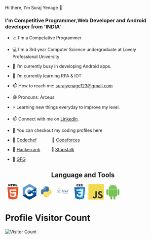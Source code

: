  Hi there, I'm Suraj Yenage 👋
 
 <h3>I'm Competitive Programmer,Web Developer and Android developer from 'INDIA'</h3>
 
- 📈 I'm a Competative Programmer
- 💻 I'm a 3rd year Computer Science undergraduate at Lovely Professional University
- 🔭 I’m currently busy in developing Android apps.
- 🌱 I’m currently learning RPA & IOT
- 📫 How to reach me: surajyenage123@gmail.com
- 😄 Pronouns: Arceus
- ⚡ Learning new things everyday to improve my level.

- 📫 Connect with me on [LinkedIn][3].
- :gem: You can checkout my coding profiles here
- :beginner: [Codechef][5]    &ensp; &ensp; &ensp;  :beginner: [Codeforces][6] 
- :beginner: [Hackerrank][7]  &ensp; &ensp;  :beginner: [Stopstalk][8] 
- :beginner: [GFG][9]   &ensp; &ensp; &ensp; &ensp; &ensp;&ensp;&ensp; 

<h2 align='center'>Language and Tools</h2>
<p>
<img height="50" width="50" src="https://raw.githubusercontent.com/github/explore/80688e429a7d4ef2fca1e82350fe8e3517d3494d/topics/html/html.png" />
<img height="50" width="50" src="https://raw.githubusercontent.com/github/explore/80688e429a7d4ef2fca1e82350fe8e3517d3494d/topics/cpp/cpp.png"/>
 <img height="50" width="50" src="https://raw.githubusercontent.com/github/explore/80688e429a7d4ef2fca1e82350fe8e3517d3494d/topics/python/python.png"/>
 <img height="50" width="50" src="https://raw.githubusercontent.com/github/explore/80688e429a7d4ef2fca1e82350fe8e3517d3494d/topics/java/java.png"/>
 <img height="50" width="50" src="https://raw.githubusercontent.com/github/explore/80688e429a7d4ef2fca1e82350fe8e3517d3494d/topics/css/css.png"/>
 <img height="50" width="50" src="https://raw.githubusercontent.com/github/explore/80688e429a7d4ef2fca1e82350fe8e3517d3494d/topics/javascript/javascript.png"/>
  <img height="50" width="50" src="https://raw.githubusercontent.com/github/explore/80688e429a7d4ef2fca1e82350fe8e3517d3494d/topics/android/android.png"/>
</p>

[1]: https://twitter.com/SurajYenage
[3]: https://www.linkedin.com/in/surajyenage46/
[5]: https://www.codechef.com/users/ashishx11
[6]: https://www.codechef.com/users/arceus_46
[7]: https://www.hackerrank.com/__arceus__?hr_r=1
[8]: https://www.stopstalk.com/user/profile/arceus
[9]: https://auth.geeksforgeeks.org/user/yenage11807774/practice/
#                                                            Profile Visitor Count
![Visitor Count](https://profile-counter.glitch.me/{SurajYenage46}/count.svg)
